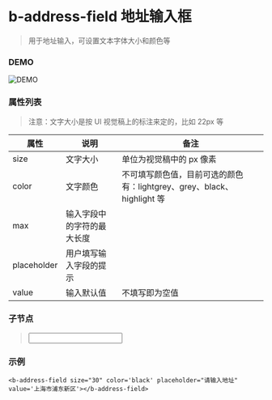# b-address-field 地址输入框
> 用于地址输入，可设置文本字体大小和颜色等

### DEMO
![DEMO](https://ohc0dpsgs.qnssl.com/image/service/serviceBanner.jpg)

### 属性列表
> 注意：文字大小是按 UI 视觉稿上的标注来定的，比如 22px 等

 属性 | 说明 | 备注 
--- | --- | ---
 size        | 文字大小 | 单位为视觉稿中的 px 像素 
 color       | 文字颜色 | 不可填写颜色值，目前可选的颜色有：lightgrey、grey、black、highlight 等
 max         | 输入字段中的字符的最大长度 
 placeholder | 用户填写输入字段的提示
 value       | 输入默认值 | 不填写即为空值   

### 子节点
>  <input/>

### 示例
```
<b-address-field size="30" color='black' placeholder="请输入地址" value='上海市浦东新区'></b-address-field>
```
